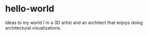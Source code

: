 # hello-world
Ideas to my world
I`m a 3D artist and an architect that enjoys doing architectural visualizations.
